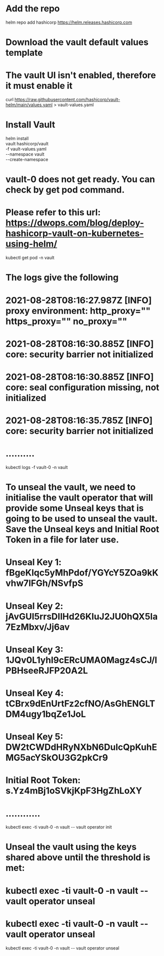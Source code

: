 # Add the repo
helm repo add hashicorp https://helm.releases.hashicorp.com

# Download the vault default values template
# The vault UI isn't enabled, therefore it must enable it
curl https://raw.githubusercontent.com/hashicorp/vault-helm/main/values.yaml > vault-values.yaml

# Install Vault
helm install \
  vault hashicorp/vault \
  -f vault-values.yaml \
  --namespace vault \
  --create-namespace

# vault-0 does not get ready. You can check by get pod command.
# Please refer to this url: https://dwops.com/blog/deploy-hashicorp-vault-on-kubernetes-using-helm/
kubectl get pod -n vault

# The logs give the following
# 2021-08-28T08:16:27.987Z [INFO]  proxy environment: http_proxy="" https_proxy="" no_proxy="" 
# 2021-08-28T08:16:30.885Z [INFO]  core: security barrier not initialized 
# 2021-08-28T08:16:30.885Z [INFO]  core: seal configuration missing, not initialized 
# 2021-08-28T08:16:35.785Z [INFO]  core: security barrier not initialized
#
# ..........
kubectl logs -f vault-0 -n vault

# To unseal the vault, we need to initialise the vault operator that will provide some Unseal keys that is going to be used to unseal the vault. Save the Unseal keys and Initial Root Token in a file for later use.
# Unseal Key 1: fBgeKlqc5yMhPdof/YGYcY5ZOa9kKvhw7lFGh/NSvfpS
# Unseal Key 2: jAvGUI5rrsDIlHd26KluJ2JU0hQX5Ia7EzMbxv/Jj6av
# Unseal Key 3: 1JQv0L1yhl9cERcUMA0Magz4sCJ/lPBHseeRJFP20A2L
# Unseal Key 4: tCBrx9dEnUrtFz2cfNO/AsGhENGLTDM4ugy1bqZe1JoL
# Unseal Key 5: DW2tCWDdHRyNXbN6DulcQpKuhEMG5acYSkOU3G2pkCr9
#
# Initial Root Token: s.Yz4mBj1oSVkjKpF3HgZhLoXY
#
# ............
kubectl exec -ti vault-0 -n vault -- vault operator init

# Unseal the vault using the keys shared above until the threshold is met:
# kubectl exec -ti vault-0 -n vault -- vault operator unseal
# kubectl exec -ti vault-0 -n vault -- vault operator unseal
kubectl exec -ti vault-0 -n vault -- vault operator unseal

